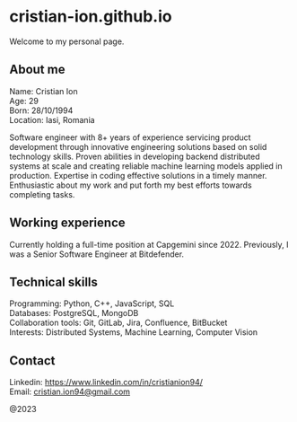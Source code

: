 # cristian-ion.github.io

Welcome to my personal page.

## About me
Name: Cristian Ion
\
Age: 29
\
Born: 28/10/1994
\
Location: Iasi, Romania

Software engineer with 8+ years of experience servicing product development through innovative engineering solutions based on solid technology skills.
Proven abilities in developing backend distributed systems at scale and creating reliable machine learning models applied in production. Expertise in coding effective solutions in a timely manner.
Enthusiastic about my work and put forth my best efforts towards completing tasks.

## Working experience
Currently holding a full-time position at Capgemini since 2022.
Previously, I was a Senior Software Engineer at Bitdefender.

## Technical skills
Programming: Python, C++, JavaScript, SQL\
Databases: PostgreSQL, MongoDB\
Collaboration tools: Git, GitLab, Jira, Confluence, BitBucket\
Interests: Distributed Systems, Machine Learning, Computer Vision

## Contact
Linkedin: https://www.linkedin.com/in/cristianion94/
\
Email: cristian.ion94@gmail.com

@2023
